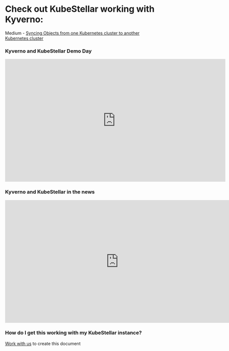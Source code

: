 # Check out KubeStellar working with Kyverno:
Medium - [Syncing Objects from one Kubernetes cluster to another Kubernetes cluster](https://medium.com/@yana1205dev/syncing-objects-between-kubernetes-kubernetes-bcedafdc80c2)<br/>

### Kyverno and KubeStellar Demo Day
<p align=center>
<iframe width="720" height="400" src="https://www.youtube.com/embed/tcpequs5pVM?controls=0" title="YouTube video player" frameborder="0" allow="accelerometer; autoplay; clipboard-write; encrypted-media; gyroscope; picture-in-picture; web-share" allowfullscreen></iframe>
<!-- ![type:video](https://www.youtube.com/embed/tcpequs5pVM) -->
</p>

### Kyverno and KubeStellar in the news
<p align=center>
<iframe src="https://www.linkedin.com/embed/feed/update/urn:li:share:7072623853629263875" scrolling=no height="400" width="740" frameborder="0" allowfullscreen="" title="Embedded post"></iframe>
</p>

### How do I get this working with my KubeStellar instance?
[Work with us](https://kubernetes.slack.com/archives/C058SUSL5AA) to create this document
